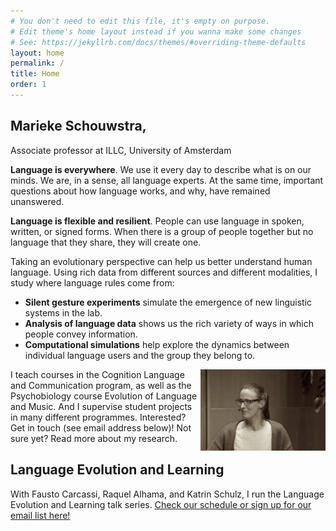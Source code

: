 ```yaml
---
# You don't need to edit this file, it's empty on purpose.
# Edit theme's home layout instead if you wanna make some changes
# See: https://jekyllrb.com/docs/themes/#overriding-theme-defaults
layout: home
permalink: /
title: Home
order: 1
---
```



## Marieke Schouwstra, 
Associate professor at ILLC, University of Amsterdam

**Language is everywhere**. We use it every day to describe what is on our minds. We are, in a sense, all language experts. At the same time, important questions about how language works, and why, have remained unanswered.

**Language is flexible and resilient**. People can use language in spoken, written, or signed forms. When there is a group of people together but no language that they share, they will create one. 

Taking an evolutionary perspective can help us better understand human language. Using rich data from different sources and different modalities, I study where language rules come from:

- **Silent gesture experiments** simulate the emergence of new linguistic systems in the lab.
- **Analysis of language data** shows us the rich variety of ways in which people convey information. 
- **Computational simulations** help explore the dynamics between individual language users and the group they belong to.


 <img src="images/marieke2025.jpg" alt="marieke" height="130" align="right" />

I teach courses in the Cognition Language and Communication program, as well as the Psychobiology course Evolution of Language and Music. And I supervise student projects in many different programmes. Interested? Get in touch (see email address below)! Not sure yet? Read more about my research. 

## Language Evolution and Learning

With Fausto Carcassi, Raquel Alhama, and Katrin Schulz, I run the Language Evolution and Learning talk series. [Check our schedule or sign up for our email list here!](https://sites.google.com/view/lela-amsterdam)

